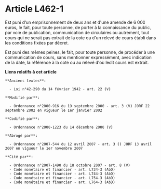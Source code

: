 # Article L462-1

Est puni d'un emprisonnement de deux ans et d'une amende de 6 000 euros, le fait, pour toute personne, de porter à la
connaissance du public, par voie de publication, communication de circulaires ou autrement, tout cours qui ne serait pas
extrait de la cote ou d'un relevé de cours établi dans les conditions fixées par décret.

Est puni des mêmes peines, le fait, pour toute personne, de procéder à une communication de cours, sans mentionner
expressément, avec indication de la date, la référence à la cote ou au relevé d'où ledit cours est extrait.

**Liens relatifs à cet article**

	**Anciens textes**:

	  - Loi n°42-290 du 14 février 1942 - art. 22 (V)

	**Modifié par**:

	  - Ordonnance n°2000-916 du 19 septembre 2000 - art. 3 (V) JORF 22 septembre 2002 en vigueur le 1er janvier 2002

	**Codifié par**:

	  - Ordonnance n°2000-1223 du 14 décembre 2000 (V)

	**Abrogé par**:

	  - Ordonnance n°2007-544 du 12 avril 2007 - art. 3 () JORF 13 avril 2007 en vigueur le 1er novembre 2007

	**Cité par**:

	  - Ordonnance n°2007-1490 du 18 octobre 2007 - art. 8 (V)
	  - Code monétaire et financier - art. L734-3 (AbD)
	  - Code monétaire et financier - art. L744-3 (AbD)
	  - Code monétaire et financier - art. L754-3 (AbD)
	  - Code monétaire et financier - art. L764-3 (AbD)
